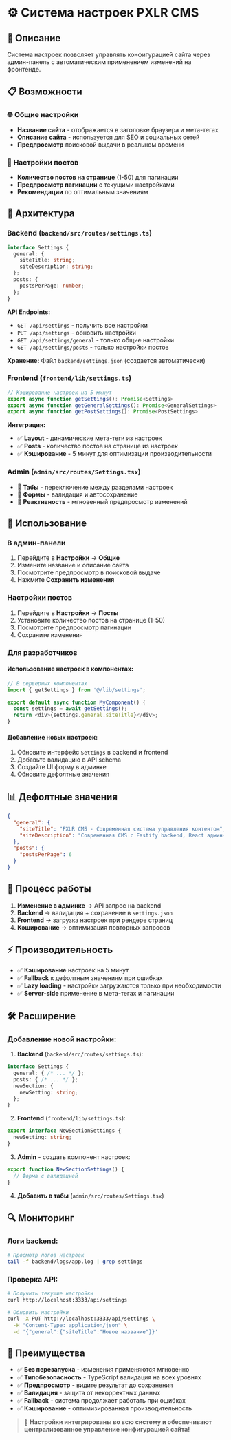 # ⚙️ Система настроек PXLR CMS

## 🎯 Описание

Система настроек позволяет управлять конфигурацией сайта через админ-панель с автоматическим применением изменений на фронтенде.

## 📋 Возможности

### 🌐 **Общие настройки**
- **Название сайта** - отображается в заголовке браузера и мета-тегах
- **Описание сайта** - используется для SEO и социальных сетей
- **Предпросмотр** поисковой выдачи в реальном времени

### 📝 **Настройки постов**
- **Количество постов на странице** (1-50) для пагинации
- **Предпросмотр пагинации** с текущими настройками
- **Рекомендации** по оптимальным значениям

## 🔧 Архитектура

### Backend (`backend/src/routes/settings.ts`)
```typescript
interface Settings {
  general: {
    siteTitle: string;
    siteDescription: string;
  };
  posts: {
    postsPerPage: number;
  };
}
```

**API Endpoints:**
- `GET /api/settings` - получить все настройки
- `PUT /api/settings` - обновить настройки  
- `GET /api/settings/general` - только общие настройки
- `GET /api/settings/posts` - только настройки постов

**Хранение:** Файл `backend/settings.json` (создается автоматически)

### Frontend (`frontend/lib/settings.ts`)
```typescript
// Кэширование настроек на 5 минут
export async function getSettings(): Promise<Settings>
export async function getGeneralSettings(): Promise<GeneralSettings>
export async function getPostSettings(): Promise<PostSettings>
```

**Интеграция:**
- ✅ **Layout** - динамические мета-теги из настроек
- ✅ **Posts** - количество постов на странице из настроек
- ✅ **Кэширование** - 5 минут для оптимизации производительности

### Admin (`admin/src/routes/Settings.tsx`)
- 🎨 **Табы** - переключение между разделами настроек
- 📝 **Формы** - валидация и автосохранение
- 🔄 **Реактивность** - мгновенный предпросмотр изменений

## 🚀 Использование

### В админ-панели
1. Перейдите в **Настройки** → **Общие**
2. Измените название и описание сайта
3. Посмотрите предпросмотр в поисковой выдаче
4. Нажмите **Сохранить изменения**

### Настройки постов
1. Перейдите в **Настройки** → **Посты**
2. Установите количество постов на странице (1-50)
3. Посмотрите предпросмотр пагинации
4. Сохраните изменения

### Для разработчиков

#### Использование настроек в компонентах:
```typescript
// В серверных компонентах
import { getSettings } from '@/lib/settings';

export default async function MyComponent() {
  const settings = await getSettings();
  return <div>{settings.general.siteTitle}</div>;
}
```

#### Добавление новых настроек:
1. Обновите интерфейс `Settings` в backend и frontend
2. Добавьте валидацию в API schema
3. Создайте UI форму в админке
4. Обновите дефолтные значения

## 📊 Дефолтные значения

```json
{
  "general": {
    "siteTitle": "PXLR CMS - Современная система управления контентом",
    "siteDescription": "Современная CMS с Fastify backend, React админ-панелью и Next.js фронтендом"
  },
  "posts": {
    "postsPerPage": 6
  }
}
```

## 🔄 Процесс работы

1. **Изменение в админке** → API запрос на backend
2. **Backend** → валидация + сохранение в `settings.json`
3. **Frontend** → загрузка настроек при рендере страниц
4. **Кэширование** → оптимизация повторных запросов

## ⚡ Производительность

- ✅ **Кэширование** настроек на 5 минут
- ✅ **Fallback** к дефолтным значениям при ошибках
- ✅ **Lazy loading** - настройки загружаются только при необходимости
- ✅ **Server-side** применение в мета-тегах и пагинации

## 🛠️ Расширение

### Добавление новой настройки:

1. **Backend** (`backend/src/routes/settings.ts`):
```typescript
interface Settings {
  general: { /* ... */ };
  posts: { /* ... */ };
  newSection: {
    newSetting: string;
  };
}
```

2. **Frontend** (`frontend/lib/settings.ts`):
```typescript
export interface NewSectionSettings {
  newSetting: string;
}
```

3. **Admin** - создать компонент настроек:
```typescript
export function NewSectionSettings() {
  // Форма с валидацией
}
```

4. **Добавить в табы** (`admin/src/routes/Settings.tsx`)

## 🔍 Мониторинг

### Логи backend:
```bash
# Просмотр логов настроек
tail -f backend/logs/app.log | grep settings
```

### Проверка API:
```bash
# Получить текущие настройки
curl http://localhost:3333/api/settings

# Обновить настройки
curl -X PUT http://localhost:3333/api/settings \
  -H "Content-Type: application/json" \
  -d '{"general":{"siteTitle":"Новое название"}}'
```

## 🎉 Преимущества

- ✅ **Без перезапуска** - изменения применяются мгновенно
- ✅ **Типобезопасность** - TypeScript валидация на всех уровнях
- ✅ **Предпросмотр** - видите результат до сохранения
- ✅ **Валидация** - защита от некорректных данных
- ✅ **Fallback** - система продолжает работать при ошибках
- ✅ **Кэширование** - оптимизированная производительность

> **🚀 Настройки интегрированы во всю систему и обеспечивают централизованное управление конфигурацией сайта!** 